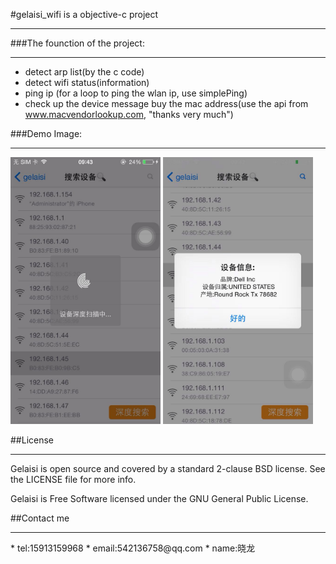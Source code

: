 #gelaisi_wifi is a objective-c project
<hr>
###The founction of the project:
<hr>
	
* detect arp list(by the c code)
* detect wifi status(information)
* ping ip (for a loop to ping the wlan ip, use simplePing)
* check up the device message buy the mac address(use the api from www.macvendorlookup.com, "thanks very much")

###Demo Image:
<hr>
<img src="images/demo1.jpg" style="width:240px !important;">
<img src="images/demo2.jpg" style="width:240px !important;">

##License
<hr>

Gelaisi is open source and covered by a standard 2-clause BSD license. See the LICENSE file for more info.

Gelaisi is Free Software licensed under the GNU General Public License.

##Contact me
<hr>
* tel:15913159968
* email:542136758@qq.com
* name:晓龙